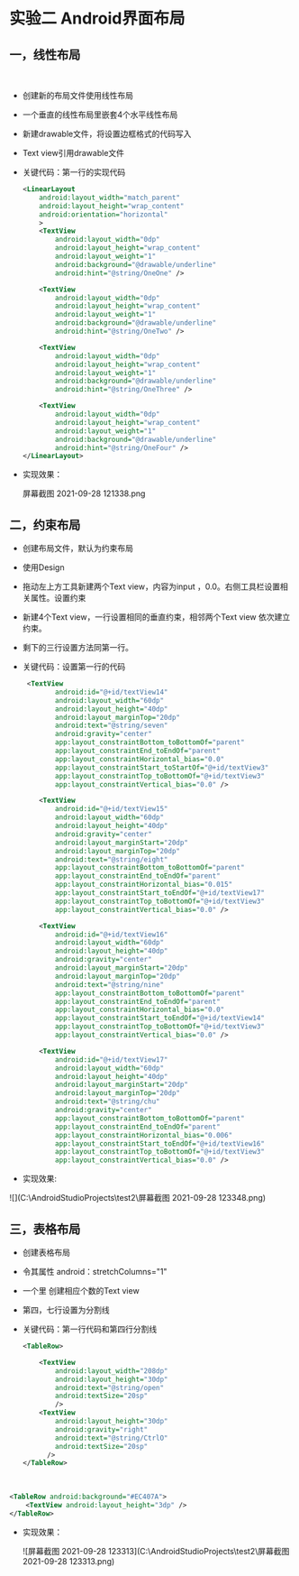 #                 实验二 Android界面布局

##     一，线性布局

​    

- 创建新的布局文件使用线性布局

- 一个垂直的线性布局里嵌套4个水平线性布局

- 新建drawable文件，将设置边框格式的代码写入

- Text view引用drawable文件

- 关键代码：第一行的实现代码

    

  ```xml
  <LinearLayout
      android:layout_width="match_parent"
      android:layout_height="wrap_content"
      android:orientation="horizontal"
      >
      <TextView
          android:layout_width="0dp"
          android:layout_height="wrap_content"
          android:layout_weight="1"
          android:background="@drawable/underline"
          android:hint="@string/OneOne" />
  
      <TextView
          android:layout_width="0dp"
          android:layout_height="wrap_content"
          android:layout_weight="1"
          android:background="@drawable/underline"
          android:hint="@string/OneTwo" />
  
      <TextView
          android:layout_width="0dp"
          android:layout_height="wrap_content"
          android:layout_weight="1"
          android:background="@drawable/underline"
          android:hint="@string/OneThree" />
  
      <TextView
          android:layout_width="0dp"
          android:layout_height="wrap_content"
          android:layout_weight="1"
          android:background="@drawable/underline"
          android:hint="@string/OneFour" />
  </LinearLayout>
  ```

- 实现效果：

    屏幕截图 2021-09-28 121338.png
  

##    二，约束布局

- 创建布局文件，默认为约束布局

- 使用Design

- 拖动左上方工具新建两个Text view，内容为input ，0.0。右侧工具栏设置相关属性。设置约束

- 新建4个Text view，一行设置相同的垂直约束，相邻两个Text view 依次建立约束。

- 剩下的三行设置方法同第一行。

- 关键代码：设置第一行的代码

  ```xml
   <TextView
          android:id="@+id/textView14"
          android:layout_width="60dp"
          android:layout_height="40dp"
          android:layout_marginTop="20dp"
          android:text="@string/seven"
          android:gravity="center"
          app:layout_constraintBottom_toBottomOf="parent"
          app:layout_constraintEnd_toEndOf="parent"
          app:layout_constraintHorizontal_bias="0.0"
          app:layout_constraintStart_toStartOf="@+id/textView3"
          app:layout_constraintTop_toBottomOf="@+id/textView3"
          app:layout_constraintVertical_bias="0.0" />
  
      <TextView
          android:id="@+id/textView15"
          android:layout_width="60dp"
          android:layout_height="40dp"
          android:gravity="center"
          android:layout_marginStart="20dp"
          android:layout_marginTop="20dp"
          android:text="@string/eight"
          app:layout_constraintBottom_toBottomOf="parent"
          app:layout_constraintEnd_toEndOf="parent"
          app:layout_constraintHorizontal_bias="0.015"
          app:layout_constraintStart_toEndOf="@+id/textView17"
          app:layout_constraintTop_toBottomOf="@+id/textView3"
          app:layout_constraintVertical_bias="0.0" />
  
      <TextView
          android:id="@+id/textView16"
          android:layout_width="60dp"
          android:layout_height="40dp"
          android:gravity="center"
          android:layout_marginStart="20dp"
          android:layout_marginTop="20dp"
          android:text="@string/nine"
          app:layout_constraintBottom_toBottomOf="parent"
          app:layout_constraintEnd_toEndOf="parent"
          app:layout_constraintHorizontal_bias="0.0"
          app:layout_constraintStart_toEndOf="@+id/textView14"
          app:layout_constraintTop_toBottomOf="@+id/textView3"
          app:layout_constraintVertical_bias="0.0" />
  
      <TextView
          android:id="@+id/textView17"
          android:layout_width="60dp"
          android:layout_height="40dp"
          android:layout_marginStart="20dp"
          android:layout_marginTop="20dp"
          android:text="@string/chu"
          android:gravity="center"
          app:layout_constraintBottom_toBottomOf="parent"
          app:layout_constraintEnd_toEndOf="parent"
          app:layout_constraintHorizontal_bias="0.006"
          app:layout_constraintStart_toEndOf="@+id/textView16"
          app:layout_constraintTop_toBottomOf="@+id/textView3"
          app:layout_constraintVertical_bias="0.0" />
  ```

-    实现效果:

  ![](C:\AndroidStudioProjects\test2\屏幕截图 2021-09-28 123348.png)

##    三，表格布局    

- 创建表格布局

- 令其属性 android：stretchColumns="1"  

- 一个<TableRow>里    创建相应个数的Text view

- 第四，七行设置为分割线

- 关键代码：第一行代码和第四行分割线

  ```xml
  <TableRow>
  
      <TextView
          android:layout_width="208dp"
          android:layout_height="30dp"
          android:text="@string/open"
          android:textSize="20sp"
          />
      <TextView
          android:layout_height="30dp"
          android:gravity="right"
          android:text="@string/CtrlO"
          android:textSize="20sp"
        />
  </TableRow>
  ```

​    

```xml
<TableRow android:background="#EC407A">
    <TextView android:layout_height="3dp" />
</TableRow>
```

- 实现效果：

  ![屏幕截图 2021-09-28 123313](C:\AndroidStudioProjects\test2\屏幕截图 2021-09-28 123313.png)

